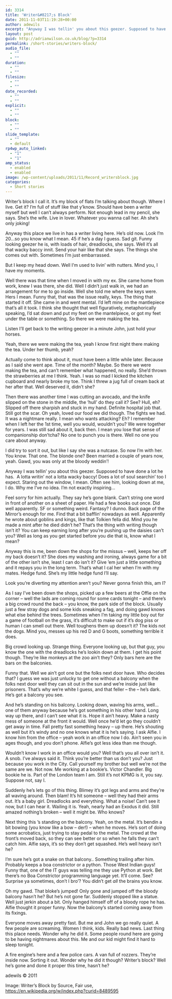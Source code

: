 ```yaml
---
id: 3314
title: 'Writer&#8217;s Block'
date: 2011-11-03T11:19:28+00:00
author: adewils
excerpt: "Anyway I was tellin' you about this geezer. Supposed to have done a lot he has.  A lotta writin’ not a lotta wacky baccy! Does a lot of soul searchin’ too I expect. Staring out the window, I mean. Often see him, looking down at me I do. Why me I’ve no idea. I’m not exactly inspiring..."
layout: post
guid: http://adrianwilson.co.uk/blog/?p=3314
permalink: /short-stories/writers-block/
audio_file:
  - ""
  - ""
duration:
  - ""
  - ""
filesize:
  - ""
  - ""
date_recorded:
  - ""
  - ""
explicit:
  - ""
  - ""
block:
  - ""
  - ""
slide_template:
  - ""
  - default
rp4wp_auto_linked:
  - "1"
  - "1"
amp_status:
  - enabled
  - enabled
image: /wp-content/uploads/2011/11/Record_writersblock.jpg
categories:
  - Short stories
---
```

Writer&#8217;s block I call it. It’s my block of flats I’m talking about though. Where I live. Get it? I’m full of stuff like that y’know. Should have been a writer myself but well I can’t always perform. Not enough lead in my pencil, she says. She’s the wife. Live in lover. Whatever you wanna call her. Ah she&#8217;s only joking!

Anyway this place we live in has a writer living here. He’s old now. Look I’m 20&#8230;so you know what I mean. 45 if he’s a day I guess. Sad git. Funny looking geezer he is, with loads of hair, dreadlocks, she says. Well it’s all that wacky baccy innit. Send your hair like that she says. The things she comes out with. Sometimes I’m just embarrassed.

But I keep my head down. Well I’m used to livin&#8217; with nutters. Mind you, I have my moments.

Well there was that time when I moved in with my ex. She came home from work, knew I was there, she did. Well I didn’t just walk in, we had an arrangement for me to go inside. Well she told me where the keys were. Hers I mean. Funny that, that was the issue really, keys. The thing that started it off. She came in and went mental. I’d left mine on the mantlepiece that’s all it took. I think she thought that well figuratively, metaphorically speaking, I’d sat down and put my feet on the mantelpiece, or got my feet under the table or something. So there we were making the tea.

Listen I’ll get back to the writing geezer in a minute John, just hold your horses.

Yeah, there we were making the tea, yeah I know first night there making the tea. Under her thumb, yeah?

Actually come to think about it, must have been a little while later. Because as I said she went ape. Time of the month? Maybe. So there we were making the tea, and can’t remember what happened, no really. She’d thrown the strawberries at me I think. Yeah. I was so mad I kicked the kitchen cupboard and nearly broke my toe. Think I threw a jug full of cream back at her after that. Well deserved it, didn’t she?

Then there was another time I was cutting an avocado, and the knife slipped on the stone in the middle, the ‘hull’ do they call it? See? Hull, eh? Slipped off there sharpish and stuck in my hand. Definite hospital job that. Still got the scar. Oh yeah, loved our food we did though. The fights we had. It was a nightmare really. I mean who wants attacking? Eh? I remember when I left her the 1st time, well you would, wouldn’t you? We were together for years. I was still sad about it, back then. I mean you lose that sense of companionship don’tcha? No one to punch you is there. Well no one you care about anyway.

I did try to sort it out, but like I say she was a nutcase. So now I’m with her. You know. That one. The blonde one? Been married a couple of years now, yeah. Gawd, you was only at the bloody weddin&#8217;!

Anyway I was tellin&#8217; you about this geezer. Supposed to have done a lot he has.  A lotta writin’ not a lotta wacky baccy! Does a lot of soul searchin’ too I expect. Staring out the window, I mean. Often see him, looking down at me, I do. Why me I’ve no idea. I’m not exactly inspiring&#8230;

Feel sorry for him actually. They say he’s gone blank. Can’t string one word in front of another on a sheet of paper. He had a few books out once. Did well apparently. SF or something weird. Fantasy? I dunno. Back page of the Mirror’s enough for me. Find that a bit bafflin&#8217; nowadays as well. Apparently he wrote about goblins and kings, like that Tolkien fella did. Mind you he made a mint after he died didn’t he? That’s the thing with writing though isn’t it? You can keep earning long after you’re pushing up the daisies can’t you? Well as long as you get started before you die that is, know what I mean?

Anyway this is me, been down the shops for the missus &#8211; well, keeps her off my back doesn’t it? She does my washing and ironing, always game for a bit of the other isn’t she, least I can do isn’t it? Give &#8217;em just a little something and it repays you in the long term. That’s what I cal her when I’m with my mates. Hedge fund. She’s my little hedge fund I’ll say.

Look you’re diverting my attention aren’t you? Never gonna finish this, am I?

As I say I’ve been down the shops, picked up a few beers at the Offie on the corner &#8211; well the lads are coming round for some cards tonight &#8211; and there’s a big crowd round the back &#8211; you know, the park side of the block. Usually just a few stray dogs and some kids sneaking a fag, and doing gawd knows what else behind the trees. Sometimes when I’m taking my little boy out for a game of football on the grass, it’s difficult to make out if it’s dog piss or human I can smell out there. Well toughens them up doesn’t it? The kids not the dogs. Mind you, messes up his red D and G boots, something terrible it does.

Big crowd looking up. Strange thing. Everyone looking up, but that guy, you know the one with the dreadlocks he’s lookin down at them. I get his point though. They’re like monkeys at the zoo ain’t they? Only bars here are the bars on the balconies.

Funny that. Well we ain’t got one but the folks next door have. Who decides that? I guess we was just unlucky to get one without a balcony when the folks next door well they can sit out in the sun and we’re inside just like prisoners. That’s why we’re white I guess, and that feller &#8211; the &#8211; he’s dark. He’s got a balcony you see.

And he’s standing on his balcony. Looking down, waving his arms, well&#8230; one of them anyway because he’s got something in his other hand. Long way up there, and I can’t see what it is. Hope it ain’t heavy. Make a nasty mess of someone at the front it would. Well once he’d let go they couldn’t get away in time. Fall pretty fast something heavy &#8211; up there. He’s shouting as well but it’s windy and no one knows what it is he’s saying. I ask Alfie. I know him from the office &#8211; yeah work in an office now I do. Ain’t seen you in ages though, and you don’t phone. Alfie’s got less idea than me though.

Wouldn’t know I work in an office would you? Well that’s you all over isn’t it. A snob. I’ve always said it. Think you’re better than us don’t you? Just because you work in the City. Call yourself my brother but well we’re not the same are we. Not now. Me working at a bookie’s. Victor Chandler. Big bookie he is. Part of the London team I am. Still it’s not KPMG is it, you say. Suppose not, say I.

Suddenly he’s lets go of this thing. Blimey it’s got legs and arms and they’re all waving around. Then blam! It’s hit someone &#8211; well they had their arms out. It’s a baby girl. Dreadlocks and everything. What a noise! Can’t see it now, but I can hear it. Wailing it is. Yeah, nearly had an Exodus it did. Still amazed nothing’s broken &#8211; well it might be. Who knows?

Next thing this ’s standing on the balcony. Yeah, on the metal. It’s bendin a bit bowing (you know like a bow &#8211; der!) &#8211; when he moves. He’s sort of doing some acrobatics, just trying to stay pedal to the metal. The crowd at the front’s moved back, so they can see better or so when he falls they can’t catch him. Alfie says, it’s so they don’t get squashed. He’s well heavy isn’t he?

I’m sure he’s got a snake on that balcony.. Something trailing after him. Probably keeps a boa constrictor or a python. Those West Indian guys! Funny that, one of the IT guys was telling me they use Python at work. Bet there’s no Boa Constrictor programming language yet. It’ll come. See? Surprise ya sometimes, don’t I bro’? You didn’t get _all_ the brains you know.

Oh my gawd. That bloke’s jumped! Only gone and jumped off the bloody balcony hasn’t he? But he’s not gone far. Suddenly stopped like a statue. Well just jerkin about a bit. Only hanged himself off of a bloody rope he has. Alfie thought it proper funny. Now the balcony’s started coming away from its fixings.

Everyone moves away pretty fast. But me and John we go really quiet. A few people are screaming. Women I think, kids. Really bad news. Last thing this place needs. Wonder why he did it. Some people round here are going to be having nightmares about this. Me and our kid might find it hard to sleep tonight.

A fire engine’s here and a few police cars. A van full of rozzers. They’re inside now. Sorting it out. Wonder why he did it though? Writer’s block? Well he’s gone and done it proper this time, hasn’t he?

adewils © 2011

Image: Writer&#8217;s Block by Source, Fair use, https://en.wikipedia.org/w/index.php?curid=8489595